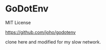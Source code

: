 # GoDotEnv

MIT License

https://github.com/joho/godotenv

clone here and modified for my slow network.
